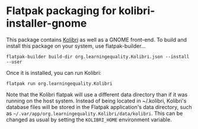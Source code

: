 # Flatpak packaging for kolibri-installer-gnome

This package contains [Kolibri](https://learningequality.org/kolibri/) as well
as a GNOME front-end. To build and install this package on your system, use
flatpak-builder…

    flatpak-builder build-dir org.learningequality.Kolibri.json --install --user

Once it is installed, you can run Kolibri:

    flatpak run org.learningequality.Kolibri

Note that the Kolibri flatpak will use a different data directory than if it was
running on the host system. Instead of being located in ~/.kolibri, Kolibri's
database files will be stored in the Flatpak application's data directory, such
as `~/.var/app/org.learningequality.Kolibri/data/kolibri`. This can be changed
as usual by setting the `KOLIBRI_HOME` environment variable.

